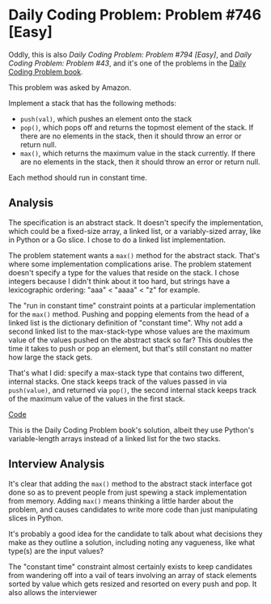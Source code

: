 # Daily Coding Problem: Problem #746 [Easy]

Oddly, this is also _Daily Coding Problem: Problem #794 [Easy]_,
and _Daily Coding Problem: Problem #43_,
and it's one of the problems in the [Daily Coding Problem book](https://www.amazon.com/Daily-Coding-Problem-exceptionally-interviews/dp/1793296634/ref=sr_1_3?dchild=1&keywords=daily+coding+problem&qid=1627321879&sr=8-3).

This problem was asked by Amazon.

Implement a stack that has the following methods:

* `push(val)`, which pushes an element onto the stack
* `pop()`, which pops off and returns the topmost element of the stack.
If there are no elements in the stack,
then it should throw an error or return null.
* `max()`, which returns the maximum value in the stack currently.
If there are no elements in the stack,
then it should throw an error or return null.

Each method should run in constant time.

## Analysis

The specification is an abstract stack.
It doesn't specify the implementation,
which could be a fixed-size array, a linked list,
or a variably-sized array, like in Python or a Go slice.
I chose to do a linked list implementation.

The problem statement wants a `max()` method for the abstract stack.
That's where some implementation complications arise.
The problem statement doesn't specify a type for the values
that reside on the stack.
I chose integers because I didn't think about it too hard,
but strings have a lexicographic ordering: "aaa" < "aaaa" < "z"
for example.

The "run in constant time" constraint points at a particular
implementation for the `max()` method.
Pushing and popping elements from the head of a linked list
is the dictionary definition of "constant time".
Why not add a second linked list to the max-stack-type
whose values are the maximum value of the values pushed on the
abstract stack so far?
This doubles the time it takes to push or pop an element,
but that's still constant no matter how large the stack gets.

That's what I did: specify a max-stack type that contains
two different, internal stacks.
One stack keeps track of the values passed in via `push(value)`,
and returned via `pop()`,
the second internal stack keeps track of the maximum value of
the values in the first stack.

[Code](max1.go)

This is the Daily Coding Problem book's solution,
albeit they use Python's variable-length arrays instead of a linked list
for the two stacks.

## Interview Analysis

It's clear that adding the `max()` method to the abstract stack
interface got done so as to prevent people from just spewing
a stack implementation from memory.
Adding `max()` means thinking a little harder about the problem,
and causes candidates to write more code than just manipulating
slices in Python.

It's probably a good idea for the candidate to talk about what
decisions they make as they outline a solution,
including noting any vagueness,
like what type(s) are the input values?

The "constant time" constraint almost certainly exists to keep
candidates from wandering off into a vail of tears involving
an array of stack elements sorted by value which gets
resized and resorted on every push and pop.
It also allows the interviewer
